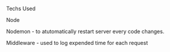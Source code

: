 Techs Used

Node

Nodemon - to atutomatically restart server every code changes.

Middleware - used to log expended time for each request

